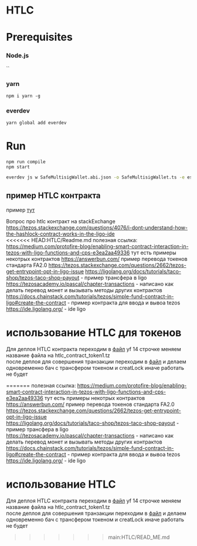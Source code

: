 # HTLC
  
# Prerequisites
### Node.js
``
### yarn
`npm i yarn -g`
### everdev
`yarn global add everdev`
  
# Run
```
npm run compile  
npm start
```  
  
```bash
everdev js w SafeMultisigWallet.abi.json -o SafeMultisigWallet.ts -e es6-default
```
  
## пример HTLC контракта  
пример [тут](/HTLC/Hashlock_contract.pascaligo)  
  
Вопрос про htlc контракт на stackExchange https://tezos.stackexchange.com/questions/4076/i-dont-understand-how-the-hashlock-contract-works-in-the-ligo-ide   
<<<<<<< HEAD:HTLC/Readme.md
полезная ссылка: https://medium.com/protofire-blog/enabling-smart-contract-interaction-in-tezos-with-ligo-functions-and-cps-e3ea2aa49336 тут есть примеры некотрых контрактов 
https://answerbun.com/ пример перевода токенов стандарта FA2.0
https://tezos.stackexchange.com/questions/2662/tezos-get-entrypoint-opt-in-ligo-issue 
https://ligolang.org/docs/tutorials/taco-shop/tezos-taco-shop-payout - пример трансфера в ligo
https://tezosacademy.io/pascal/chapter-transactions - написано как делать перевод монет и вызывать методы других контрактов
https://docs.chainstack.com/tutorials/tezos/simple-fund-contract-in-ligo#create-the-contract - пример контракта для ввода и вывоа tezos
https://ide.ligolang.org/ - ide ligo




# использование HTLC для токенов 

Для деплоя HTLC контракта переходим в [файл](/HTLC/deploy_htlc_contract.ts) yf 14 строчке меняем название файла на htlc_contract_token1.tz  
после деплоя для совершения транзакции переходим в [файл](call_htlc_contract_with_tokens.ts) и делаем одновременно бач с трансфером токеном и creatLock иначе работать не будет  


=======
полезная ссылка: https://medium.com/protofire-blog/enabling-smart-contract-interaction-in-tezos-with-ligo-functions-and-cps-e3ea2aa49336 тут есть примеры некотрых контрактов  
https://answerbun.com/ пример перевода токенов стандарта FA2.0  
https://tezos.stackexchange.com/questions/2662/tezos-get-entrypoint-opt-in-ligo-issue  
https://ligolang.org/docs/tutorials/taco-shop/tezos-taco-shop-payout - пример трансфера в ligo  
https://tezosacademy.io/pascal/chapter-transactions - написано как делать перевод монет и вызывать методы других контрактов  
https://docs.chainstack.com/tutorials/tezos/simple-fund-contract-in-ligo#create-the-contract - пример контракта для ввода и вывоа tezos  
https://ide.ligolang.org/ - ide ligo  
  
# использование HTLC  
  
Для деплоя HTLC контракта переходим в [файл](/HTLC/deploy_htlc_contract.ts) yf 14 строчке меняем название файла на htlc_contract_token1.tz  
после деплоя для совершения транзакции переходим в [файл](call_htlc_contract.ts) и делаем одновременно бач с трансфером токеном и creatLock иначе работать не будет  
  
  
  
>>>>>>> main:HTLC/READ_ME.md
